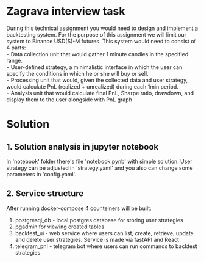 # Zagrava interview task
During this technical assignment you would need to design and implement a backtesting system. For the purpose of this assignment we will limit our system to Binance USD(S)-M futures. This system would need to consist of 4 parts:<br />
 ⁃ Data collection unit that would gather 1 minute candles in the specified range.<br />
 ⁃ User-defined strategy, a minimalistic interface in which the user can specify the conditions in which he or she will buy or sell.<br />
 ⁃ Processing unit that would, given the collected data and user strategy, would calculate PnL (realized + unrealized) during each 1min period.<br />
 ⁃ Analysis unit that would calculate final PnL, Sharpe ratio, drawdown, and display them to the user alongside with PnL graph<br />
 
 # Solution

## 1. Solution analysis in jupyter notebook

In 'notebook' folder there's file 'notebook.pynb' with simple solution. User strategy can be adjusted in 'strategy.yaml' and you also can change some parameters in 'config.yaml'.

## 2. Service structure

After running docker-compose 4 counteiners will be built:<br />
1) postgresql_db - local postgres database for storing user strategies</br>
2) pgadmin for viewing created tables</br>
3) backtest_ui - web service where users can list, create, retrieve, update and delete user strategies. Service is made via fastAPI and React</br>
4) telegram_pnl - telegram bot where users can run commands to backtest strategies</br>

